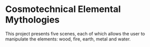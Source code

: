 # Cosmotechnical Elemental Mythologies

This project presents five scenes, each of which allows the user to manipulate the elements: wood, fire, earth, metal and water.
